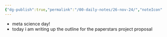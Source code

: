 ```yaml
---
{"dg-publish":true,"permalink":"/00-daily-notes/26-nov-24/","noteIcon":""}
---
```


- meta science day!
- today i am writing up the outline for the paperstars project proposal


